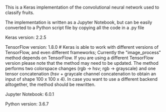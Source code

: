 This is a Keras implementation of the convolutional neural network used to classify fruits.

The implementation is written as a Jupyter Notebook, but can be easily converted to a Python script file by copying all the code in a .py file

Keras version: 2.2.5

TensorFlow version: 1.8.0 # Keras is able to work with different versions of TensorFlow, 
and even different frameworks; Currently the "image_process" method depends on TensorFlow.
If you are using a different TensorFlow version please note that the method may 
need to be updated. The method performs two colorspace changes (rgb -> hsv; rgb -> grayscale) 
and one tensor concatenation (hsv + graycale channel concatenation to obtain an input of shape 100 x 100 x 4). 
In case you want to use a different backend alltogether, the method should be rewritten.

Jupyter Notebook: 6.0.1

Python version: 3.6.7
